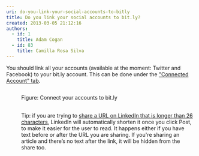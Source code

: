 ```yaml
---
uri: do-you-link-your-social-accounts-to-bitly
title: Do you link your social accounts to bit.ly?
created: 2013-03-05 21:12:16
authors:
  - id: 1
    title: Adam Cogan
  - id: 83
    title: Camilla Rosa Silva
---
```





<span class='intro'> <p>​​​You should link all your accounts (available at the moment&#58;&#160;Twitter and Facebook) to your bit.ly account. This can be done under the <a href="https&#58;//bitly.com/a/settings/connected" target="_blank">&quot;Connected Account&quot; tab</a>.

</p> </span>

<dl><dl class="ssw15-rteElement-ImageArea"><img src="/PublishingImages/bitly-connect.jpg" alt="" /></dl><dd class="ssw15-rteElement-FigureNormal">​​Figure&#58; Connect your accounts to bit.ly<br></dd><dd><br></dd><dd><p class="ssw15-rteElement-Tip">Tip&#58; if you are trying to&#160;<a href="https&#58;//www.linkedin.com/help/linkedin/answer/3439">share a URL on LinkedIn that is longer than 26 characters</a>, LinkedIn will&#160;automatically shorten it once you click&#160;Post, to make it easier for the user&#160;to read. It happens either if you have text&#160;before or after the URL you are sharing. If you're sharing an article and there’s no text after the link, it&#160;will be hidden from the share too.&#160;<br></p><br></dd></dl>



